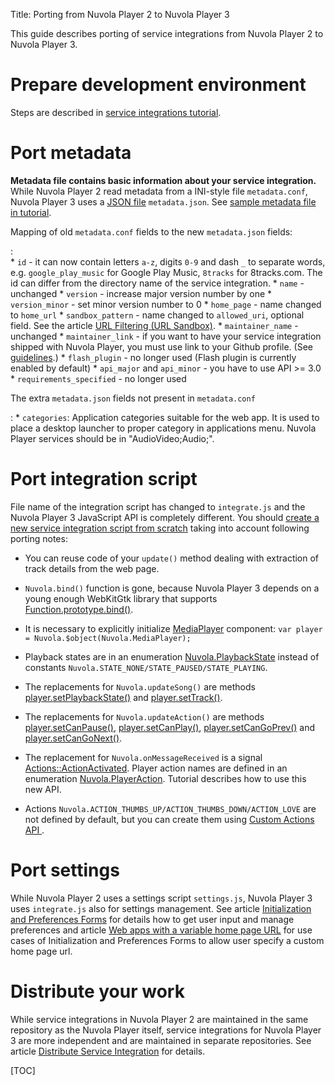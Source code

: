 Title: Porting from Nuvola Player 2 to Nuvola Player 3

This guide describes porting of service integrations from Nuvola Player 2 to Nuvola Player 3.

Prepare development environment
===============================

Steps are described in [service integrations tutorial]({filename}tutorial.md).

Port metadata
=============

**Metadata file contains basic information about your service integration.** While Nuvola Player 2
read metadata from a INI-style file ``metadata.conf``, Nuvola Player 3 uses
a [JSON file](http://en.wikipedia.org/wiki/JSON) ``metadata.json``.
See [sample metadata file in tutorial]({filename}tutorial.md#create-metadata-file).

Mapping of old ``metadata.conf`` fields to the new ``metadata.json`` fields:

:   
      * ``id`` - it can now contain letters ``a-z``, digits ``0-9`` and dash ``_`` to separate
        words, e.g. ``google_play_music`` for Google Play Music, ``8tracks`` for 8tracks.com.
        The id can differ from the directory name of the service integration.
      * ``name`` - unchanged
      * ``version`` - increase major version number by one
      * ``version_minor`` - set minor version number to 0
      * ``home_page`` - name changed to ``home_url``
      * ``sandbox_pattern`` - name changed to ``allowed_uri``, optional field. See the article
        [URL Filtering (URL Sandbox)]({filename}url-filtering.md).
      * ``maintainer_name`` - unchanged
      * ``maintainer_link`` - if you want to have your service integration shipped with Nuvola
        Player, you must use link to your Github profile. (See
        [guidelines]({filename}guidelines.md).)
      * ``flash_plugin`` - no longer used (Flash plugin is currently enabled by default)
      * ``api_major`` and ``api_minor`` - you have to use API >= 3.0
      * ``requirements_specified`` - no longer used

The extra ``metadata.json`` fields not present in ``metadata.conf``

:     * ``categories``: Application categories suitable for the web app. It is used to place a desktop
        launcher to proper category in applications menu. Nuvola Player services should be in
        "AudioVideo;Audio;".

Port integration script
=======================

File name of the integration script has changed to ``integrate.js`` and the Nuvola Player 3
JavaScript API is completely different. You should
[create a new service integration script from scratch]({filename}tutorial.md#create-integration-script)
taking into account following porting notes:

  * You can reuse code of your ``update()`` method dealing with extraction of track details from
    the web page.
  
  * ``Nuvola.bind()`` function is gone, because Nuvola Player 3 depends on a young enough WebKitGtk
    library that supports [Function.prototype.bind()](https://developer.mozilla.org/en-US/docs/Web/JavaScript/Reference/Global_Objects/Function/bind).

  * It is necessary to explicitly initialize [MediaPlayer](apiref>Nuvola.MediaPlayer) component:
    ``var player = Nuvola.$object(Nuvola.MediaPlayer);``
    
  * Playback states are in an enumeration [Nuvola.PlaybackState](apiref>Nuvola.PlaybackState)
    instead of constants ``Nuvola.STATE_NONE/STATE_PAUSED/STATE_PLAYING``.
    
  * The replacements for ``Nuvola.updateSong()`` are methods
    [player.setPlaybackState()](apiref>Nuvola.MediaPlayer.setPlaybackState) and
    [player.setTrack()](apiref>Nuvola.MediaPlayer.setTrack).

  * The replacements for ``Nuvola.updateAction()`` are methods
    [player.setCanPause()](apiref>Nuvola.MediaPlayer.setCanPause),
    [player.setCanPlay()](apiref>Nuvola.MediaPlayer.setCanPlay),
    [player.setCanGoPrev()](apiref>Nuvola.MediaPlayer.setCanGoPrev) and
    [player.setCanGoNext()](apiref>Nuvola.MediaPlayer.setCanGoNext).

  * The replacement for ``Nuvola.onMessageReceived`` is a signal
    [Actions::ActionActivated](apiref>Nuvola.Actions%3A%3AActionActivated). Player action
    names are defined in an enumeration [Nuvola.PlayerAction](apiref>Nuvola.PlayerAction). Tutorial
    describes how to use this new API.
  
  * Actions ``Nuvola.ACTION_THUMBS_UP/ACTION_THUMBS_DOWN/ACTION_LOVE`` are not defined by default,
    but you can create them using [Custom Actions API ]({filename}custom-actions.md).


Port settings
=============

While Nuvola Player 2 uses a settings script ``settings.js``, Nuvola Player 3 uses ``integrate.js``
also for settings management. See article
[Initialization and Preferences Forms]({filename}initialization-and-preferences-forms.md)
for details how to get user input and manage preferences and article
[Web apps with a variable home page URL]({filename}variable-home-page-url.md) for
use cases of Initialization and Preferences Forms to allow user specify a custom home page url.

Distribute your work
====================

While service integrations in Nuvola Player 2 are maintained in the same repository as the Nuvola Player itself,
service integrations for Nuvola Player 3 are more independent and are maintained in separate repositories.
See article [Distribute Service Integration]({filename}distribute.md) for details.

[TOC]
